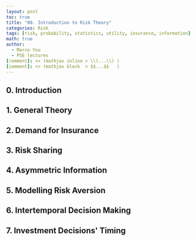 ```yaml
---
layout: post
toc: true
title: "00. Introduction to Risk Theory"
categories: Risk
tags: [risk, probability, statistics, utility, insurance, information]
math: true
author:
  - Marco You
  - PSE lectures
[comment]: <> (mathjax inline > \\(...\\) )
[comment]: <> (mathjax block  > $$...$$   )
---
```


## 0. Introduction
## 1. General Theory
## 2. Demand for Insurance
## 3. Risk Sharing
## 4. Asymmetric Information
## 5. Modelling Risk Aversion
## 6. Intertemporal Decision Making
## 7. Investment Decisions' Timing
